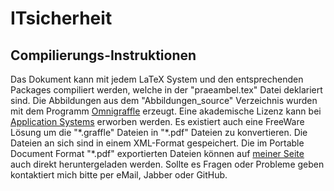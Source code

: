 ITsicherheit
============
Compilierungs-Instruktionen
---------------------------
Das Dokument kann mit jedem LaTeX System und den entsprechenden Packages compiliert werden, welche in der "praeambel.tex" Datei deklariert sind. Die Abbildungen aus dem "Abbildungen_source" Verzeichnis wurden mit dem Programm [Omnigraffle]("http://www.omnigroup.com/omnigraffle/") erzeugt. Eine akademische Lizenz kann bei [Application Systems]("http://www.application-systems.de/omnigraffle/kaufen.html") erworben werden. Es existiert auch eine FreeWare Lösung um die "\*.graffle" Dateien in "\*.pdf" Dateien zu konvertieren. Die Dateien an sich sind in einem XML-Format gespeichert. Die im Portable Document Format "*.pdf" exportierten Dateien können auf [meiner Seite]("http://public.fh-trier.de/~weissk/") auch direkt heruntergeladen werden.
Sollte es Fragen oder Probleme geben kontaktiert mich bitte per eMail, Jabber oder GitHub.
